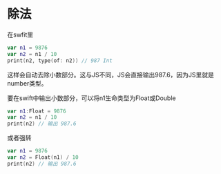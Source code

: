 # 除法
在swfit里
```swift
var n1 = 9876
var n2 = n1 / 10
print(n2, type(of: n2)) // 987 Int
```
这样会自动去除小数部分。这与JS不同，JS会直接输出987.6，因为JS里就是number类型。

要在swift中输出小数部分，可以将n1生命类型为Float或Double
```swift
var n1:Float = 9876
var n2 = n1 / 10
print(n2) // 输出 987.6
```
或者强转
```swift
var n1 = 9876
var n2 = Float(n1) / 10
print(n2) // 输出 987.6
```